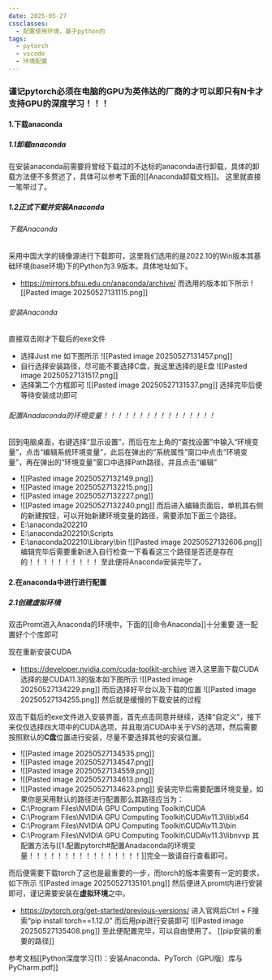 ```yaml
---
date: 2025-05-27
cssclasses:
  - 配置使用环境，基于python的
tags:
  - pytorch
  - vscode
  - 环境配置
---
```

### 谨记pytorch必须在电脑的GPU为英伟达的厂商的才可以即只有N卡才支持GPU的深度学习！！！

#### 1.下载anaconda
##### 1.1卸载anaconda
在安装anaconda前需要将曾经下载过的不达标的anaconda进行卸载，具体的卸载方法便不多赘述了，具体可以参考下面的[[Anaconda卸载文档]]。
这里就直接一笔带过了。
##### 1.2正式下载并安装Anaconda
###### 下载Anaconda
采用中国大学的镜像源进行下载即可，这里我们选用的是2022.10的Win版本其基础环境(base环境)下的Python为3.9版本。具体地址如下。
- https://mirrors.bfsu.edu.cn/anaconda/archive/
而选用的版本如下所示
![[Pasted image 20250527131115.png]]
###### 安装Anaconda
直接双击刚才下载后的exe文件
- 选择Just me 如下图所示 
![[Pasted image 20250527131457.png]]
- 自行选择安装路径，尽可能不要选择C盘，我这里选择的是E盘
![[Pasted image 20250527131517.png]]
- 选择第二个方框即可
![[Pasted image 20250527131537.png]]
选择完毕后便等待安装成功即可
###### 配置Anadaconda的环境变量！！！！！！！！！！！！！！！！
回到电脑桌面，右键选择“显示设置”，而后在左上角的“查找设置”中输入“环境变量”，点击“编辑系统环境变量”，此后在弹出的“系统属性”窗口中点击“环境变量”，再在弹出的“环境变量”窗口中选择Path路径，并且点击“编辑”
- ![[Pasted image 20250527132149.png]]
- ![[Pasted image 20250527132215.png]]
- ![[Pasted image 20250527132227.png]]
- ![[Pasted image 20250527132240.png]]
而后进入编辑页面后，单机其右侧的新建按钮，可以开始新建环境变量的路径，需要添加下面三个路径。
- E:\anaconda202210
- E:\anaconda202210\Scripts
- E:\anaconda202210\Library\bin
![[Pasted image 20250527132606.png]]
编辑完毕后需要重新进入自行检查一下看看这三个路径是否还是存在的！！！！！！！！！！
至此便将Anaconda安装完毕了。
#### 2.在anaconda中进行进行配置
##### 2.1创建虚拟环境
双击Promt进入Anaconda的环境中，下面的[[命令Anaconda]]十分重要
逐一配置好个个库即可

现在重新安装CUDA
- https://developer.nvidia.com/cuda-toolkit-archive
进入这里面下载CUDA选择的是CUDA11.3的版本如下图所示
![[Pasted image 20250527134229.png]]
而后选择好平台以及下载的位置
![[Pasted image 20250527134255.png]]
然后就是缓慢的下载安装的过程

双击下载后的exe文件进入安装界面，首先点击同意并继续，选择“自定义”，接下来仅仅选择四大项中的CUDA选项，并且取消CUDA中关于VS的选项，然后需要按照默认的**C盘**位置进行安装，尽量不要选择其他的安装位置。
- ![[Pasted image 20250527134535.png]]
- ![[Pasted image 20250527134547.png]]
- ![[Pasted image 20250527134559.png]]
- ![[Pasted image 20250527134613.png]]
- ![[Pasted image 20250527134623.png]]
安装完毕后需要配置环境变量，如果你是采用默认的路径进行配置那么其路径应当为：
- C:\Program Files\NVIDIA GPU Computing Toolkit\CUDA
- C:\Program Files\NVIDIA GPU Computing Toolkit\CUDA\v11.3\lib\x64
- C:\Program Files\NVIDIA GPU Computing Toolkit\CUDA\v11.3\bin
- C:\Program Files\NVIDIA GPU Computing Toolkit\CUDA\v11.3\libnvvp
其配置方法与[[1.配置pytorch#配置Anadaconda的环境变量！！！！！！！！！！！！！！！！]]完全一致请自行查看即可。

而后便需要下载torch了这也是最重要的一步，而torch的版本需要有一定的要求，如下所示
![[Pasted image 20250527135101.png]]
然后便进入promt内进行安装即可，谨记需要安装在**虚拟环境**之中。
- https://pytorch.org/get-started/previous-versions/
进入官网后Ctrl + F搜索“pip install torch==1.12.0”
而后用pip进行安装即可
![[Pasted image 20250527135408.png]]
至此便配置完毕，可以自由使用了。
[[pip安装的重要的路径]]


参考文档[[Python深度学习(1)：安装Anaconda、PyTorch（GPU版）库与PyCharm.pdf]]
